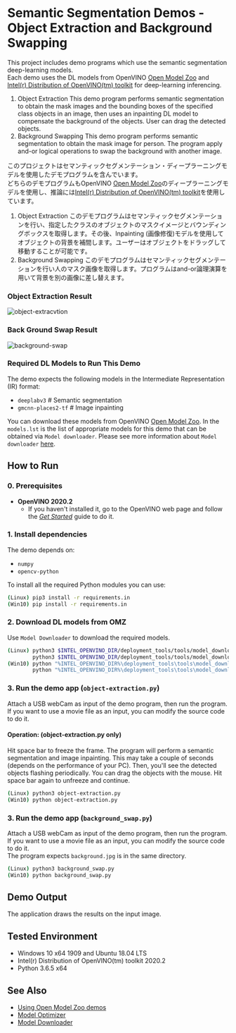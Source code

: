 # Semantic Segmentation Demos - Object Extraction and Background Swapping
This project includes demo programs which use the semantic segmentation deep-learning models.  
Each demo uses the DL models from OpenVINO [Open Model Zoo](https://docs.openvinotoolkit.org/latest/_models_intel_index.html) and [Intel(r) Distribution of OpenVINO(tm) toolkit](https://software.intel.com/content/www/us/en/develop/tools/openvino-toolkit.html) for deep-learning inferencing.  
 1. Object Extraction
   This demo program performs semantic segmentation to obtain the mask images and the bounding boxes of the specified class objects in an image, then uses an inpainting DL model to compensate the background of the objects. User can drag the detected objects.  
 2. Background Swapping
   This demo program performs semantic segmentation to obtain the mask image for person. The program apply and-or logical operations to swap the background with another image.   

このプロジェクトはセマンティックセグメンテーション・ディープラーニングモデルを使用したデモプログラムを含んでいます。  
どちらのデモプログラムもOpenVINO [Open Model Zoo](https://docs.openvinotoolkit.org/latest/_models_intel_index.html)のディープラーニングモデルを使用し、推論には[Intel(r) Distribution of OpenVINO(tm) toolkit](https://software.intel.com/content/www/us/en/develop/tools/openvino-toolkit.html)を使用しています。  
 1. Object Extraction
   このデモプログラムはセマンティックセグメンテーションを行い、指定したクラスのオブジェクトのマスクイメージとバウンディングボックスを取得します。その後、Inpainting (画像修復)モデルを使用してオブジェクトの背景を補間します。ユーザーはオブジェクトをドラッグして移動することが可能です。  
 2. Background Swapping
   このデモプログラムはセマンティックセグメンテーションを行い人のマスク画像を取得します。プログラムはand-or論理演算を用いて背景を別の画像に差し替えます。  

### Object Extraction Result   
![object-extracvtion](./resources/object-extraction.gif)

### Back Ground Swap Result   
![background-swap](./resources/background-swap.gif)



### Required DL Models to Run This Demo

The demo expects the following models in the Intermediate Representation (IR) format:

  * `deeplabv3`         # Semantic segmentation
  * `gmcnn-places2-tf`  # Image inpainting

You can download these models from OpenVINO [Open Model Zoo](https://github.com/opencv/open_model_zoo).
In the `models.lst` is the list of appropriate models for this demo that can be obtained via `Model downloader`.
Please see more information about `Model downloader` [here](../../../tools/downloader/README.md).

## How to Run


### 0. Prerequisites
- **OpenVINO 2020.2**
  - If you haven't installed it, go to the OpenVINO web page and follow the [*Get Started*](https://software.intel.com/en-us/openvino-toolkit/documentation/get-started) guide to do it.  

### 1. Install dependencies  
The demo depends on:
- `numpy`
- `opencv-python`

To install all the required Python modules you can use:

``` sh
(Linux) pip3 install -r requirements.in
(Win10) pip install -r requirements.in
```

### 2. Download DL models from OMZ
Use `Model Downloader` to download the required models.
``` sh
(Linux) python3 $INTEL_OPENVINO_DIR/deployment_tools/tools/model_downloader/downloader.py --list models.lst
        python3 $INTEL_OPENVINO_DIR/deployment_tools/tools/model_downloader/converter.py --list models.lst
(Win10) python "%INTEL_OPENVINO_DIR%\deployment_tools\tools\model_downloader\downloader.py" --list models.lst
        python "%INTEL_OPENVINO_DIR%\deployment_tools\tools\model_downloader\converter.py" --list models.lst
```

### 3. Run the demo app (`object-extraction.py`)
Attach a USB webCam as input of the demo program, then run the program. If you want to use a movie file as an input, you can modify the source code to do it.  

#### Operation: (object-extraction.py only)
Hit space bar to freeze the frame. The program will perform a semantic segmentation and image inpainting. This may take a couple of seconds (depends on the performance of your PC). Then, you'll see the detected objects flashing periodically. You can drag the objects with the mouse. Hit space bar again to unfreeze and continue.  

``` sh
(Linux) python3 object-extraction.py
(Win10) python object-extraction.py
```

### 3. Run the demo app (`background_swap.py`)
Attach a USB webCam as input of the demo program, then run the program. If you want to use a movie file as an input, you can modify the source code to do it.  
The program expects `background.jpg` is in the same directory.  

``` sh
(Linux) python3 background_swap.py
(Win10) python background_swap.py
```

## Demo Output  
The application draws the results on the input image.

## Tested Environment  
- Windows 10 x64 1909 and Ubuntu 18.04 LTS  
- Intel(r) Distribution of OpenVINO(tm) toolkit 2020.2  
- Python 3.6.5 x64  

## See Also  
* [Using Open Model Zoo demos](../../README.md)  
* [Model Optimizer](https://docs.openvinotoolkit.org/latest/_docs_MO_DG_Deep_Learning_Model_Optimizer_DevGuide.html)  
* [Model Downloader](../../../tools/downloader/README.md)  

